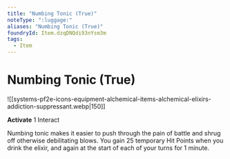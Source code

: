 ```yaml
---
title: "Numbing Tonic (True)"
noteType: ":luggage:"
aliases: "Numbing Tonic (True)"
foundryId: Item.dzqDNQdi93nYsm3m
tags:
  - Item
---
```


# Numbing Tonic (True)
![[systems-pf2e-icons-equipment-alchemical-items-alchemical-elixirs-addiction-suppressant.webp|150]]

**Activate** 1 Interact

Numbing tonic makes it easier to push through the pain of battle and shrug off otherwise debilitating blows. You gain 25 temporary Hit Points when you drink the elixir, and again at the start of each of your turns for 1 minute.


